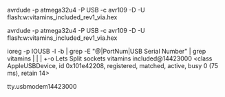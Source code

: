 avrdude -p atmega32u4 -P USB -c avr109 -D -U flash:w:vitamins_included_rev1_via.hex

avrdude -p atmega32u4 -P USB -c avr109 -D -U flash:w:vitamins_included_rev1_via.hex


ioreg -p IOUSB -l -b | grep -E "@|PortNum|USB Serial Number" | grep vitamins
  | | | +-o Lets Split sockets vitamins included@14423000  <class AppleUSBDevice, id 0x101e42208, registered, matched, active, busy 0 (75 ms), retain 14>

tty.usbmodem14423000